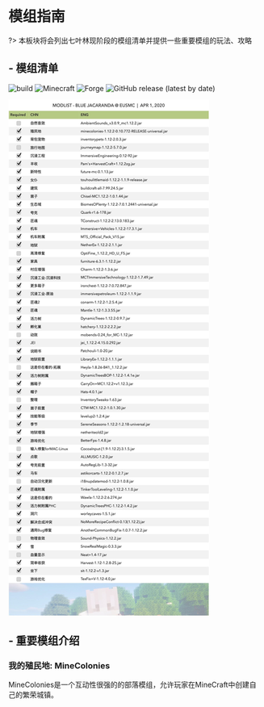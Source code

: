 # **模组指南**

?> 本板块将会列出七叶林现阶段的模组清单并提供一些重要模组的玩法、攻略

## - 模组清单

![build](https://img.shields.io/badge/build-passing-orange?style=flat-square&logo=java)
![Minecraft](https://img.shields.io/badge/Minecraft-1.12.2-blue?style=flat-square&logo=mojang)
![Forge](https://img.shields.io/badge/Forge-14.23.5.2847-brightgreen?style=flat-square&logo=conda-forge)
![GitHub release (latest by date)](https://img.shields.io/github/v/release/ElaBosak233/BJ-ClientSide?style=flat-square)

![mod-list.jpg](../img/mod_list.jpg)

## - 重要模组介绍

### 我的殖民地: MineColonies


MineColonies是一个互动性很强的的部落模组，允许玩家在MineCraft中创建自己的繁荣城镇。